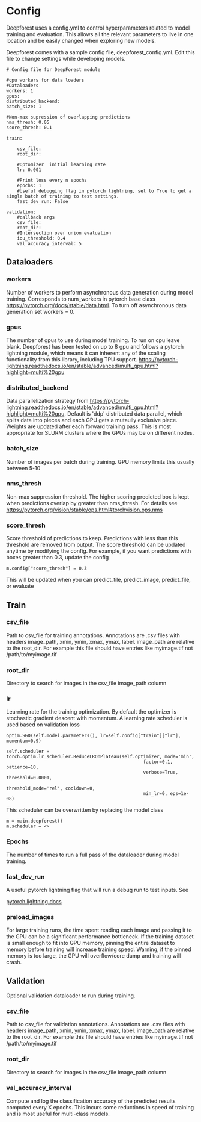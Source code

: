 # Config

Deepforest uses a config.yml to control hyperparameters related to model training and evaluation. This allows all the relevant parameters to live in one location and be easily changed when exploring new models.

Deepforest comes with a sample config file, deepforest_config.yml. Edit this file to change settings while developing models.

```
# Config file for DeepForest module

#cpu workers for data loaders
#Dataloaders
workers: 1
gpus: 
distributed_backend:
batch_size: 1

#Non-max supression of overlapping predictions
nms_thresh: 0.05
score_thresh: 0.1

train:

    csv_file:
    root_dir:
    
    #Optomizer  initial learning rate
    lr: 0.001

    #Print loss every n epochs
    epochs: 1
    #Useful debugging flag in pytorch lightning, set to True to get a single batch of training to test settings.
    fast_dev_run: False
    
validation:
    #callback args
    csv_file: 
    root_dir:
    #Intersection over union evaluation
    iou_threshold: 0.4
    val_accuracy_interval: 5
```

## Dataloaders

### workers
Number of workers to perform asynchronous data generation during model training. Corresponds to num_workers in pytorch base 
class https://pytorch.org/docs/stable/data.html. To turn off asynchronous data generation set workers = 0.

### gpus
The number of gpus to use during model training. To run on cpu leave blank. Deepforest has been tested on up to 8 gpu and follows a pytorch lightning module, which means it can inherent any of the scaling functionality from this library, including TPU support.
https://pytorch-lightning.readthedocs.io/en/stable/advanced/multi_gpu.html?highlight=multi%20gpu

### distributed_backend
Data parallelization strategy from https://pytorch-lightning.readthedocs.io/en/stable/advanced/multi_gpu.html?highlight=multi%20gpu. Default is 'ddp' distributed data parallel, which splits data into pieces and each GPU gets a mutaully exclusive piece. Weights are updated after each forward training pass.
This is most appropriate for SLURM clusters where the GPUs may be on different nodes.

### batch_size
Number of images per batch during training. GPU memory limits this usually between 5-10

### nms_thresh

Non-max suppression threshold. The higher scoring predicted box is kept when predictions overlap by greater than nms_thresh. For details see
https://pytorch.org/vision/stable/ops.html#torchvision.ops.nms

### score_thresh

Score threshold of predictions to keep. Predictions with less than this threshold are removed from output.
The score threshold can be updated anytime by modifying the config. For example, if you want predictions with boxes greater than 0.3, update the config

```
m.config["score_thresh"] = 0.3
```

This will be updated when you can predict_tile, predict_image, predict_file, or evaluate

## Train

### csv_file

Path to csv_file for training annotations. Annotations are .csv files with headers image_path, xmin, ymin, xmax, ymax, label. image_path are relative to the root_dir. 
For example this file should have entries like myimage.tif not /path/to/myimage.tif

### root_dir

Directory to search for images in the csv_file image_path column

### lr

Learning rate for the training optimization. By default the optimizer is stochastic gradient descent with momentum. A learning rate scheduler is used based on validation loss

```
optim.SGD(self.model.parameters(), lr=self.config["train"]["lr"], momentum=0.9)
```

```
self.scheduler = torch.optim.lr_scheduler.ReduceLROnPlateau(self.optimizer, mode='min', 
                                                   factor=0.1, patience=10, 
                                                   verbose=True, threshold=0.0001, 
                                                   threshold_mode='rel', cooldown=0, 
                                                   min_lr=0, eps=1e-08)
```
This scheduler can be overwritten by replacing the model class

```
m = main.deepforest()
m.scheduler = <>
```

### Epochs

The number of times to run a full pass of the dataloader during model training.

### fast_dev_run

A useful pytorch lightning flag that will run a debug run to test inputs. See 

[pytorch lightning docs](https://pytorch-lightning.readthedocs.io/en/latest/common/trainer.html?highlight=fast_dev_run#fast-dev-run)

### preload_images

For large training runs, the time spent reading each image and passing it to the GPU can be a significant performance bottleneck. 
If the training dataset is small enough to fit into GPU memory, pinning the entire dataset to memory before training will increase training speed. Warning, if the pinned memory is too large, the GPU will overflow/core dump and training will crash.

## Validation

Optional validation dataloader to run during training.

### csv_file

Path to csv_file for validation annotations. Annotations are .csv files with headers image_path, xmin, ymin, xmax, ymax, label. image_path are relative to the root_dir. 
For example this file should have entries like myimage.tif not /path/to/myimage.tif

### root_dir

Directory to search for images in the csv_file image_path column

### val_accuracy_interval

Compute and log the classification accuracy of the predicted results computed every X epochs. This incurs some reductions in speed of training and is most useful for multi-class models.
